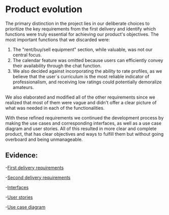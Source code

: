 # Product evolution


The primary distinction in the project lies in our deliberate choices to prioritize the key requirements from the first delivery and identify which functions were truly essential for achieving our product's objectives. The most important functions that we discarded were: 

<ol>
  <li>The "rent/buy/sell equipment" section, while valuable, was not our central focus. </li>
  <li>The calendar feature was omitted because users can efficiently convey their availability through the chat function.</li>
  <li>We also decided against incorporating the ability to rate profiles, as we believe that the user´s curriculum is the most reliable indicator of professionalism, and receiving low ratings could potentially demoralize amateurs.
</ol>

We also elaborated and modified all of the other requirements since we realized that most of them were vague and didn't offer a clear picture of what was needed in each of the functionalities.

With these refined requirements we continued the development process by making the use cases and  corresponding interfaces, as well as a use case diagram and user stories. All of this resulted in more clear and complete product, that has clear objectives and ways to fulfill them but without going overboard and being unmanageable.

## Evidence:

-[First delivery requirements](https://github.com/Javier-de-Jesus-Ortiz-Miss/Proyecto-FIS/blob/entrega-2/Artifacts/FunctionalRequirements_V1.md)

-[Second delivery requirements](https://github.com/Javier-de-Jesus-Ortiz-Miss/Proyecto-FIS/blob/entrega-2/Artifacts/FunctionalRequirements_V2.md)

-[Interfaces](https://www.figma.com/file/mnf9Tw9l8duGT8FA4EpKvF/MusicHub-wireframes?type=design&node-id=3%3A66&mode=design&t=KqDrbpZBEbN6Y99c-1)

-[User stories](https://github.com/Javier-de-Jesus-Ortiz-Miss/Proyecto-FIS/blob/entrega-2/Artifacts/UserStories.md)

-[Use case diagram](https://github.com/Javier-de-Jesus-Ortiz-Miss/Proyecto-FIS/blob/entrega-2/Artifacts/Use%20case%20diagram.png)

    


